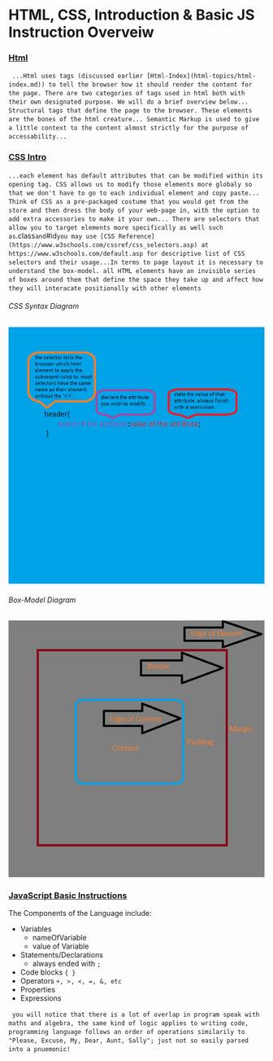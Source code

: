 # HTML, CSS, Introduction & Basic JS Instruction Overveiw

### [Html](html-topics/text-structure-markup.md)

` ...Html uses tags (discussed earlier [Html-Index](html-topics/html-index.md)) to tell the browser how it should render the content for the page. There are two categories of tags used in html both with their own designated purpose. We will do a brief overview below... Structural tags that define the page to the browser. These elements are the bones of the html creature... Semantic Markup is used to give a little context to the content almost strictly for the purpose of accessability...`

### [CSS Intro](css-topics/css-index.md)

` ...each element has default attributes that can be modified within its opening tag. CSS allows us to modify those elements more globaly so that we don't have to go to each individual element and copy paste... Think of CSS as a pre-packaged costume that you would get from the store and then dress the body of your web-page in, with the option to add extra accessories to make it your own... There are selectors that allow you to target elements more specifically as well such as `.class` and `#id` you may use [CSS Reference](https://www.w3schools.com/cssref/css_selectors.asp) at https://www.w3schools.com/default.asp for descriptive list of CSS selectors and their usage...In terms to page layout it is necessary to understand the box-model. all HTML elements have an invisible series of boxes around them that define the space they take up and affect how they will interacate positionally with other elements `

###### CSS Syntax Diagram

![Syntax-diagram](css-topics/css-diagrams/css-syntax-dia.png)

###### Box-Model Diagram

![Box-Model](css-topics/css-diagrams/css-box-model.png)


### [JavaScript Basic Instructions](js-topics/basic-js-instructions.md)

The Components of the Language include:
- Variables
  - nameOfVariable
  - value of Variable
- Statements/Declarations
  - always ended with `;`
- Code blocks `{ }`
- Operators ` +, >, <, =, &, etc `
- Properties
- Expressions

` you will notice that there is a lot of overlap in program speak with maths and algebra, the same kind of logic applies to writing code, programming language follows an order of operations similarily to "Please, Excuse, My, Dear, Aunt, Sally"; just not so easily parsed into a pnuemonic!`